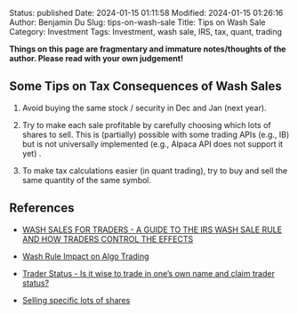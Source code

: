 Status: published
Date: 2024-01-15 01:11:58
Modified: 2024-01-15 01:26:16
Author: Benjamin Du
Slug: tips-on-wash-sale
Title: Tips on Wash Sale
Category: Investment
Tags: Investment, wash sale, IRS, tax, quant, trading

**Things on this page are fragmentary and immature notes/thoughts of the author. Please read with your own judgement!**

## Some Tips on Tax Consequences of Wash Sales

1. Avoid buying the same stock / security in Dec and Jan (next year).

2. Try to make each sale profitable by carefully choosing which lots of shares to sell.
    This is (partially) possible with some trading APIs (e.g., IB)
    but is not universally implemented
    (e.g., Alpaca API does not support it yet)
    .

3. To make tax calculations easier (in quant trading),
    try to buy and sell the same quantity of the same symbol.

## References

- [WASH SALES FOR TRADERS - A GUIDE TO THE IRS WASH SALE RULE AND HOW TRADERS CONTROL THE EFFECTS](https://tradelog.com/education/wash-sales-for-traders/)

- [Wash Rule Impact on Algo Trading](https://www.reddit.com/r/algotrading/comments/mhk2d6/wash_rule_impact_on_algo_trading/)

- [Trader Status - Is it wise to trade in one’s own name and claim trader status?](https://andersonadvisors.com/trader-taxation/)

- [Selling specific lots of shares](https://forum.alpaca.markets/t/selling-specific-lots-of-shares/956)
